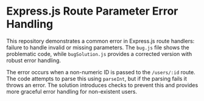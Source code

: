 # Express.js Route Parameter Error Handling

This repository demonstrates a common error in Express.js route handlers: failure to handle invalid or missing parameters.  The `bug.js` file shows the problematic code, while `bugSolution.js` provides a corrected version with robust error handling.

The error occurs when a non-numeric ID is passed to the `/users/:id` route. The code attempts to parse this using `parseInt`, but if the parsing fails it throws an error.  The solution introduces checks to prevent this and provides more graceful error handling for non-existent users.
